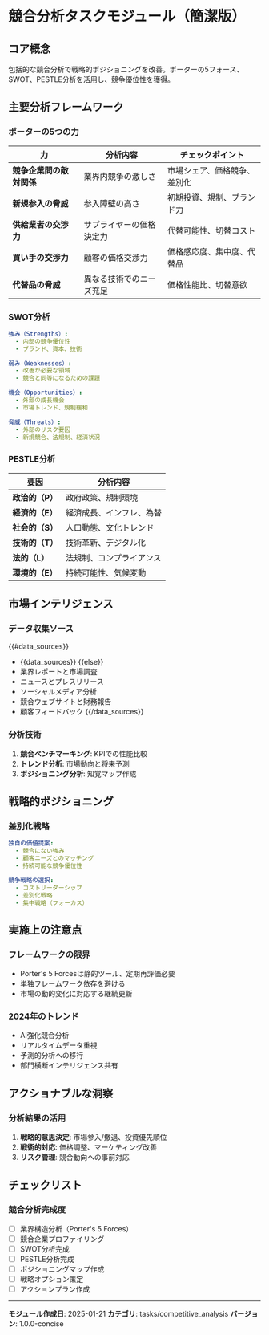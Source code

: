 # 競合分析タスクモジュール（簡潔版）

## コア概念
包括的な競合分析で戦略的ポジショニングを改善。ポーターの5フォース、SWOT、PESTLE分析を活用し、競争優位性を獲得。

## 主要分析フレームワーク

### ポーターの5つの力
| 力 | 分析内容 | チェックポイント |
|-----|----------|-------------|
| **競争企業間の敵対関係** | 業界内競争の激しさ | 市場シェア、価格競争、差別化 |
| **新規参入の脅威** | 参入障壁の高さ | 初期投資、規制、ブランド力 |
| **供給業者の交渉力** | サプライヤーの価格決定力 | 代替可能性、切替コスト |
| **買い手の交渉力** | 顧客の価格交渉力 | 価格感応度、集中度、代替品 |
| **代替品の脅威** | 異なる技術でのニーズ充足 | 価格性能比、切替意欲 |

### SWOT分析
```yaml
強み（Strengths）:
  - 内部の競争優位性
  - ブランド、資本、技術

弱み（Weaknesses）:
  - 改善が必要な領域
  - 競合と同等になるための課題

機会（Opportunities）:
  - 外部の成長機会
  - 市場トレンド、規制緩和

脅威（Threats）:
  - 外部のリスク要因
  - 新規競合、法規制、経済状況
```

### PESTLE分析
| 要因 | 分析内容 |
|------|----------|
| **政治的（P）** | 政府政策、規制環境 |
| **経済的（E）** | 経済成長、インフレ、為替 |
| **社会的（S）** | 人口動態、文化トレンド |
| **技術的（T）** | 技術革新、デジタル化 |
| **法的（L）** | 法規制、コンプライアンス |
| **環境的（E）** | 持続可能性、気候変動 |

## 市場インテリジェンス

### データ収集ソース
{{#data_sources}}
- {{data_sources}}
{{else}}
- 業界レポートと市場調査
- ニュースとプレスリリース
- ソーシャルメディア分析
- 競合ウェブサイトと財務報告
- 顧客フィードバック
{{/data_sources}}

### 分析技術
1. **競合ベンチマーキング**: KPIでの性能比較
2. **トレンド分析**: 市場動向と将来予測
3. **ポジショニング分析**: 知覚マップ作成

## 戦略的ポジショニング

### 差別化戦略
```yaml
独自の価値提案:
  - 競合にない強み
  - 顧客ニーズとのマッチング
  - 持続可能な競争優位性

競争戦略の選択:
  - コストリーダーシップ
  - 差別化戦略
  - 集中戦略（フォーカス）
```

## 実施上の注意点

### フレームワークの限界
- Porter's 5 Forcesは静的ツール、定期再評価必要
- 単独フレームワーク依存を避ける
- 市場の動的変化に対応する継続更新

### 2024年のトレンド
- AI強化競合分析
- リアルタイムデータ重視
- 予測的分析への移行
- 部門横断インテリジェンス共有

## アクショナブルな洞察

### 分析結果の活用
1. **戦略的意思決定**: 市場参入/撤退、投資優先順位
2. **戦術的対応**: 価格調整、マーケティング改善
3. **リスク管理**: 競合動向への事前対応

## チェックリスト

### 競合分析完成度
- [ ] 業界構造分析（Porter's 5 Forces）
- [ ] 競合企業プロファイリング
- [ ] SWOT分析完成
- [ ] PESTLE分析完成
- [ ] ポジショニングマップ作成
- [ ] 戦略オプション策定
- [ ] アクションプラン作成

---
**モジュール作成日**: 2025-01-21
**カテゴリ**: tasks/competitive_analysis
**バージョン**: 1.0.0-concise